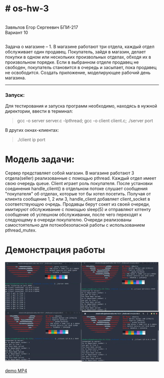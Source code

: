 # # os-hw-3
<br/> Завяьлов Егор Сергеевич БПИ-217<br/> Вариант 10

## 
Задача о магазине – 1. В магазине работают три отдела, каждый отдел обслуживает один продавец. Покупатель, зайдя в магазин, делает покупки в одном или нескольких произвольных отделах, обходя их в произвольном порядке. Если в выбранном отделе
продавец не свободен, покупатель становится в очередь и засыпает,
пока продавец не освободится. Создать приложение, моделирующее рабочий день магазина.

---- 
### Запуск:

Для тестирования и запуска программ необходимо,
находясь в нужной директории, ввести в терминал:

> gcc -o server server.c -lpthread;
> gcc -o client client.c;
> ./server port

В других окнах-клиентах:
> ./client ip port
# Модель задачи:
Сервер представляет собой магазин. В магазине работают 3 отдела(seller) реализованные с помощью pthread. Каждый отдел имеет свою очередь queue. Client играет роль покупателя. После установки соединения handle_client() в отдельном потоке слушает сообщения "покупателя" об отделах, которые тот бы хотел посетить. Получая от клиента сообщение 1, 2 или 3, handle_client добавляет client_socket в соответствующую очредь. Продавцы берут сокет из своей очереди, имитируют обслуживание с помощью sleep(5) и отправляют клтенту сообщение об успешном обслуживании, после чего переходят к следующему в очереди покупателю. Очереди реализованы самостоятельно для потокобезопасной работы с использованием pthread_mutex.
  
  
# Демонстрация работы 
  ### ![Иллюстрация](4-5/1.png)
  [demo MP4](https://github.com/obadoraibu/os-hw-3/blob/main/4-5/IMG_8028.MP4)
